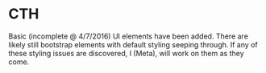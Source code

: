 # CTH
Basic (incomplete @ 4/7/2016) UI elements have been added. There are likely still bootstrap elements with default styling seeping through.
If any of these styling issues are discovered, I (Meta), will work on them as they come.
